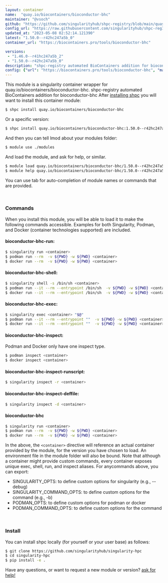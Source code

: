 ```yaml
---
layout: container
name:  "quay.io/biocontainers/bioconductor-bhc"
maintainer: "@vsoch"
github: "https://github.com/singularityhub/shpc-registry/blob/main/quay.io/biocontainers/bioconductor-bhc/container.yaml"
config_url: "https://raw.githubusercontent.com/singularityhub/shpc-registry/main/quay.io/biocontainers/bioconductor-bhc/container.yaml"
updated_at: "2023-05-08 02:52:14.121390"
latest: "1.50.0--r42hc247a5b_0"
container_url: "https://biocontainers.pro/tools/bioconductor-bhc"

versions:
 - "1.46.0--r41hc247a5b_2"
 - "1.50.0--r42hc247a5b_0"
description: "shpc-registry automated BioContainers addition for bioconductor-bhc"
config: {"url": "https://biocontainers.pro/tools/bioconductor-bhc", "maintainer": "@vsoch", "description": "shpc-registry automated BioContainers addition for bioconductor-bhc", "latest": {"1.50.0--r42hc247a5b_0": "sha256:06d11ac54cd4f9d13c39d9d369a2ceb630f556886d6fb3f3403df9a043f1d268"}, "tags": {"1.46.0--r41hc247a5b_2": "sha256:eaeaa5fce595d8fd891d3565ed3ec6843b64905ec66b0e7dbf831abc1fb26db3", "1.50.0--r42hc247a5b_0": "sha256:06d11ac54cd4f9d13c39d9d369a2ceb630f556886d6fb3f3403df9a043f1d268"}, "docker": "quay.io/biocontainers/bioconductor-bhc"}
---
```


This module is a singularity container wrapper for quay.io/biocontainers/bioconductor-bhc.
shpc-registry automated BioContainers addition for bioconductor-bhc
After [installing shpc](#install) you will want to install this container module:


```bash
$ shpc install quay.io/biocontainers/bioconductor-bhc
```

Or a specific version:

```bash
$ shpc install quay.io/biocontainers/bioconductor-bhc:1.50.0--r42hc247a5b_0
```

And then you can tell lmod about your modules folder:

```bash
$ module use ./modules
```

And load the module, and ask for help, or similar.

```bash
$ module load quay.io/biocontainers/bioconductor-bhc/1.50.0--r42hc247a5b_0
$ module help quay.io/biocontainers/bioconductor-bhc/1.50.0--r42hc247a5b_0
```

You can use tab for auto-completion of module names or commands that are provided.

<br>

### Commands

When you install this module, you will be able to load it to make the following commands accessible.
Examples for both Singularity, Podman, and Docker (container technologies supported) are included.

#### bioconductor-bhc-run:

```bash
$ singularity run <container>
$ podman run --rm  -v ${PWD} -w ${PWD} <container>
$ docker run --rm  -v ${PWD} -w ${PWD} <container>
```

#### bioconductor-bhc-shell:

```bash
$ singularity shell -s /bin/sh <container>
$ podman run --it --rm --entrypoint /bin/sh  -v ${PWD} -w ${PWD} <container>
$ docker run --it --rm --entrypoint /bin/sh  -v ${PWD} -w ${PWD} <container>
```

#### bioconductor-bhc-exec:

```bash
$ singularity exec <container> "$@"
$ podman run --it --rm --entrypoint ""  -v ${PWD} -w ${PWD} <container> "$@"
$ docker run --it --rm --entrypoint ""  -v ${PWD} -w ${PWD} <container> "$@"
```

#### bioconductor-bhc-inspect:

Podman and Docker only have one inspect type.

```bash
$ podman inspect <container>
$ docker inspect <container>
```

#### bioconductor-bhc-inspect-runscript:

```bash
$ singularity inspect -r <container>
```

#### bioconductor-bhc-inspect-deffile:

```bash
$ singularity inspect -d <container>
```



#### bioconductor-bhc

```bash
$ singularity run <container>
$ podman run --rm  -v ${PWD} -w ${PWD} <container>
$ docker run --rm  -v ${PWD} -w ${PWD} <container>
```


In the above, the `<container>` directive will reference an actual container provided
by the module, for the version you have chosen to load. An environment file in the
module folder will also be bound. Note that although a container
might provide custom commands, every container exposes unique exec, shell, run, and
inspect aliases. For anycommands above, you can export:

 - SINGULARITY_OPTS: to define custom options for singularity (e.g., --debug)
 - SINGULARITY_COMMAND_OPTS: to define custom options for the command (e.g., -b)
 - PODMAN_OPTS: to define custom options for podman or docker
 - PODMAN_COMMAND_OPTS: to define custom options for the command

<br>

### Install

You can install shpc locally (for yourself or your user base) as follows:

```bash
$ git clone https://github.com/singularityhub/singularity-hpc
$ cd singularity-hpc
$ pip install -e .
```

Have any questions, or want to request a new module or version? [ask for help!](https://github.com/singularityhub/singularity-hpc/issues)